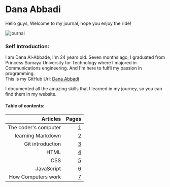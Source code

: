 # Dana Abbadi


Hello guys, Welcome to my journal, hope you enjoy the ride! 

![journal](https://theartofsimple.net/wp-content/uploads/2019/05/journal-laptop.jpg)

### Self Introduction:
I am Dana Al-Abbade, I'm 24 years old. Seven months ago, I graduated from Princess Sumaya University for Technology where I majored in Communications engineering.
And I'm here to fulfil my passion in programming.  
This is my GitHub Url: [Dana Abbadi](https://github.com/DanaAbbadi)
 
 I documented all the amazing skills that I learned in my journey, so you can find them in my website.

#### **Table of contents:**
 
 | Articles | Pages |
|----: |---:|
| The coder's computer | [1](https://danaabbadi.github.io/learning_journal/Learning) |
| learning Markdown | [2](https://danaabbadi.github.io/learning_journal/read2) |
| Git introduction   |  [3](https://danaabbadi.github.io/learning_journal/Git_Intro)  |
| HTML   |  [4](https://danaabbadi.github.io/learning_journal/HTML)  |
| CSS   |  [5](https://danaabbadi.github.io/learning_journal/CSS)  |
| JavaScript   |  [6](https://danaabbadi.github.io/learning_journal/Javascript)  |
| How Computers work   |  [7](https://danaabbadi.github.io/learning_journal/Computers)  |
